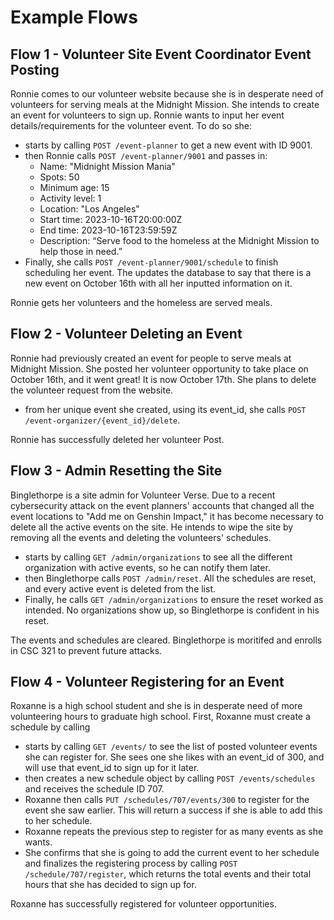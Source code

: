 # Example Flows

## Flow 1 - Volunteer Site Event Coordinator Event Posting

Ronnie comes to our volunteer website because she is in desperate need of volunteers for serving meals at the Midnight Mission. She intends to create an event for volunteers to sign up. Ronnie wants to input her event details/requirements for the volunteer event. To do so she:

- starts by calling `POST /event-planner` to get a new event with ID 9001.
- then Ronnie calls `POST /event-planner/9001` and passes in:
  - Name: "Midnight Mission Mania"
  - Spots: 50
  - Minimum age: 15
  - Activity level: 1
  - Location: "Los Angeles"
  - Start time: 2023-10-16T20:00:00Z
  - End time: 2023-10-16T23:59:59Z
  - Description: “Serve food to the homeless at the Midnight Mission to help those in need.”
- Finally, she calls `POST /event-planner/9001/schedule` to finish scheduling her event. The updates the database to say that there is a new event on October 16th with all her inputted information on it.

Ronnie gets her volunteers and the homeless are served meals.

## Flow 2 - Volunteer Deleting an Event

Ronnie had previously created an event for people to serve meals at Midnight Mission. She posted her volunteer opportunity to take place on October 16th, and it went great! It is now October 17th. She plans to delete the volunteer request from the website. 

- from her unique event she created, using its event_id, she calls `POST /event-organizer/{event_id}/delete`.
  
Ronnie has successfully deleted her volunteer Post.

## Flow 3 - Admin Resetting the Site

Binglethorpe is a site admin for Volunteer Verse. Due to a recent cybersecurity attack on the event planners' accounts that changed all the event locations to "Add me on Genshin Impact," it has become necessary to delete all the active events on the site. He intends to wipe the site by removing all the events and deleting the volunteers' schedules.

- starts by calling `GET /admin/organizations` to see all the different organization with active events, so he can notify them later.
- then Binglethorpe calls `POST /admin/reset`. All the schedules are reset, and every active event is deleted from the list.
- Finally, he calls `GET /admin/organizations` to ensure the reset worked as intended. No organizations show up, so Binglethorpe is confident in his reset.

The events and schedules are cleared. Binglethorpe is moritifed and enrolls in CSC 321 to prevent future attacks.

## Flow 4 - Volunteer Registering for an Event

Roxanne is a high school student and she is in desperate need of more volunteering hours to graduate high school. First, Roxanne must create a schedule by calling 
- starts by calling `GET /events/` to see the list of posted volunteer events she can register for. She sees one she likes with an event_id of 300, and will use that event_id to sign up for it later.
- then creates a new schedule object by calling `POST /events/schedules` and receives the schedule ID 707.
- Roxanne then calls `PUT /schedules/707/events/300` to register for the event she saw earlier. This will return a success if she is able to add this to her schedule.
- Roxanne repeats the previous step to register for as many events as she wants.
- She confirms that she is going to add the current event to her schedule and finalizes the registering process by calling `POST /schedule/707/register`, which returns the total events and their total hours that she has decided to sign up for.
  
Roxanne has successfully registered for volunteer opportunities. 


